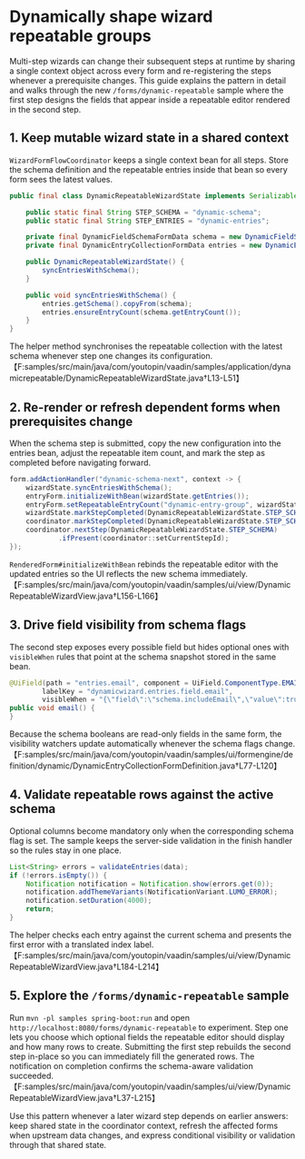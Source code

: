 # Dynamically shape wizard repeatable groups

Multi-step wizards can change their subsequent steps at runtime by sharing a
single context object across every form and re-registering the steps whenever a
prerequisite changes. This guide explains the pattern in detail and walks
through the new `/forms/dynamic-repeatable` sample where the first step designs
the fields that appear inside a repeatable editor rendered in the second step.

## 1. Keep mutable wizard state in a shared context

`WizardFormFlowCoordinator` keeps a single context bean for all steps. Store the
schema definition and the repeatable entries inside that bean so every form sees
the latest values.

```java
public final class DynamicRepeatableWizardState implements Serializable {

    public static final String STEP_SCHEMA = "dynamic-schema";
    public static final String STEP_ENTRIES = "dynamic-entries";

    private final DynamicFieldSchemaFormData schema = new DynamicFieldSchemaFormData();
    private final DynamicEntryCollectionFormData entries = new DynamicEntryCollectionFormData();

    public DynamicRepeatableWizardState() {
        syncEntriesWithSchema();
    }

    public void syncEntriesWithSchema() {
        entries.getSchema().copyFrom(schema);
        entries.ensureEntryCount(schema.getEntryCount());
    }
}
```

The helper method synchronises the repeatable collection with the latest schema
whenever step one changes its configuration.【F:samples/src/main/java/com/youtopin/vaadin/samples/application/dynamicrepeatable/DynamicRepeatableWizardState.java†L13-L51】

## 2. Re-render or refresh dependent forms when prerequisites change

When the schema step is submitted, copy the new configuration into the entries
bean, adjust the repeatable item count, and mark the step as completed before
navigating forward.

```java
form.addActionHandler("dynamic-schema-next", context -> {
    wizardState.syncEntriesWithSchema();
    entryForm.initializeWithBean(wizardState.getEntries());
    entryForm.setRepeatableEntryCount("dynamic-entry-group", wizardState.getSchema().getEntryCount());
    wizardState.markStepCompleted(DynamicRepeatableWizardState.STEP_SCHEMA);
    coordinator.markStepCompleted(DynamicRepeatableWizardState.STEP_SCHEMA);
    coordinator.nextStep(DynamicRepeatableWizardState.STEP_SCHEMA)
            .ifPresent(coordinator::setCurrentStepId);
});
```

`RenderedForm#initializeWithBean` rebinds the repeatable editor with the updated
entries so the UI reflects the new schema immediately.【F:samples/src/main/java/com/youtopin/vaadin/samples/ui/view/DynamicRepeatableWizardView.java†L156-L166】

## 3. Drive field visibility from schema flags

The second step exposes every possible field but hides optional ones with
`visibleWhen` rules that point at the schema snapshot stored in the same bean.

```java
@UiField(path = "entries.email", component = UiField.ComponentType.EMAIL,
        labelKey = "dynamicwizard.entries.field.email",
        visibleWhen = "{\"field\":\"schema.includeEmail\",\"value\":true}")
public void email() {
}
```

Because the schema booleans are read-only fields in the same form, the
visibility watchers update automatically whenever the schema flags change.【F:samples/src/main/java/com/youtopin/vaadin/samples/ui/formengine/definition/dynamic/DynamicEntryCollectionFormDefinition.java†L77-L120】

## 4. Validate repeatable rows against the active schema

Optional columns become mandatory only when the corresponding schema flag is
set. The sample keeps the server-side validation in the finish handler so the
rules stay in one place.

```java
List<String> errors = validateEntries(data);
if (!errors.isEmpty()) {
    Notification notification = Notification.show(errors.get(0));
    notification.addThemeVariants(NotificationVariant.LUMO_ERROR);
    notification.setDuration(4000);
    return;
}
```

The helper checks each entry against the current schema and presents the first
error with a translated index label.【F:samples/src/main/java/com/youtopin/vaadin/samples/ui/view/DynamicRepeatableWizardView.java†L184-L214】

## 5. Explore the `/forms/dynamic-repeatable` sample

Run `mvn -pl samples spring-boot:run` and open
`http://localhost:8080/forms/dynamic-repeatable` to experiment. Step one lets you
choose which optional fields the repeatable editor should display and how many
rows to create. Submitting the first step rebuilds the second step in-place so
you can immediately fill the generated rows. The notification on completion
confirms the schema-aware validation succeeded.【F:samples/src/main/java/com/youtopin/vaadin/samples/ui/view/DynamicRepeatableWizardView.java†L37-L215】

Use this pattern whenever a later wizard step depends on earlier answers: keep
shared state in the coordinator context, refresh the affected forms when
upstream data changes, and express conditional visibility or validation through
that shared state.
